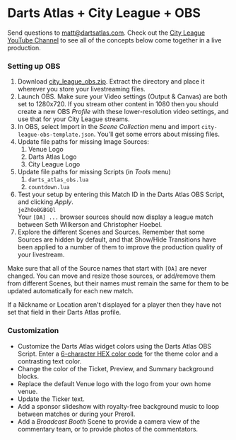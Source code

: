 # Darts Atlas + City League + OBS

Send questions to [matt@dartsatlas.com](mailto:matt@dartsatlas.com). Check out the [City League YouTube Channel](https://www.youtube.com/cityleaguedarts) to see all of the concepts below come together in a live production.

### Setting up OBS

1. Download [city_league_obs.zip](/templates/city_league_obs.zip). Extract the directory and place it wherever you store your livestreaming files.
2. Launch OBS. Make sure your Video settings (Output & Canvas) are both set to 1280x720. If you stream other content in 1080 then you should create a new OBS _Profile_ with these lower-resolution video settings, and use that for your City League streams.
3. In OBS, select Import in the _Scene Collection_ menu and import `city-league-obs-template.json`. You'll get some errors about missing files.
4. Update file paths for missing Image Sources:  
   1. Venue Logo
   2. Darts Atlas Logo
   3. City League Logo
5. Update file paths for missing Scripts (in _Tools_ menu)
   1. `darts_atlas_obs.lua`
   2. `countdown.lua`
6. Test your setup by entering this Match ID in the Darts Atlas OBS Script, and clicking _Apply_.  
    `jeZhOoBGBGQl`  
    Your `[DA] ...` browser sources should now display a league match between Seth Wilkerson and Christopher Hoebel.
7. Explore the different Scenes and Sources. Remember that some Sources are hidden by default, and that Show/Hide Transitions have been applied to a number of them to improve the production quality of your livestream.

Make sure that all of the Source names that start with `[DA]` are never changed. You can move and resize those sources, or add/remove them from different Scenes, but their names must remain the same for them to be updated automatically for each new match.

If a Nickname or Location aren't displayed for a player then they have not set that field in their Darts Atlas profile.

### Customization

- Customize the Darts Atlas widget colors using the Darts Atlas OBS Script. Enter a [6-character HEX color code](https://htmlcolorcodes.com) for the theme color and a contrasting text color.
- Change the color of the Ticket, Preview, and Summary background blocks.
- Replace the default Venue logo with the logo from your own home venue.
- Update the Ticker text.
- Add a sponsor slideshow with royalty-free background music to loop between matches or during your Preroll.
- Add a _Broadcast Booth_ Scene to provide a camera view of the commentary team, or to provide photos of the commentators.
